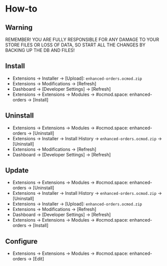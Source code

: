# How-to

## Warning
REMEMBER! YOU ARE FULLY RESPONSIBLE FOR ANY DAMAGE TO YOUR STORE FILES OR LOSS OF DATA, SO START ALL THE CHANGES BY BACKING UP THE DB AND FILES!

## Install
* Extensions → Installer → [Upload]: `enhanced-orders.ocmod.zip`
* Extensions → Modifications → [Refresh]
* Dashboard → [Developer Settings] → [Refresh]
* Extensions → Extensions → Modules → #ocmod.space: enhanced-orders → [Install]

## Uninstall
* Extensions → Extensions → Modules → #ocmod.space: enhanced-orders → [Uninstall]
* Extensions → Installer → Install History → `enhanced-orders.ocmod.zip` → [Uninstall]
* Extensions → Modifications → [Refresh]
* Dashboard → [Developer Settings] → [Refresh]

## Update
* Extensions → Extensions → Modules → #ocmod.space: enhanced-orders → [Uninstall]
* Extensions → Installer → Install History → `enhanced-orders.ocmod.zip` → [Uninstall]
* Extensions → Installer → [Upload]: `enhanced-orders.ocmod.zip`
* Extensions → Modifications → [Refresh]
* Dashboard → [Developer Settings] → [Refresh]
* Extensions → Extensions → Modules → #ocmod.space: enhanced-orders → [Install]

## Configure
* Extensions → Extensions → Modules → #ocmod.space: enhanced-orders → [Edit]


